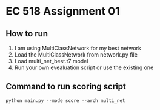 # EC 518 Assignment 01

## How to run
1. I am using MultiClassNetwork for my best network
2. Load the MultiClassNetwork from network.py file
3. Load multi_net_best.t7 model
4. Run your own evealuation script or use the existing one

## Command to run scoring script
```
python main.py --mode score --arch multi_net
```


